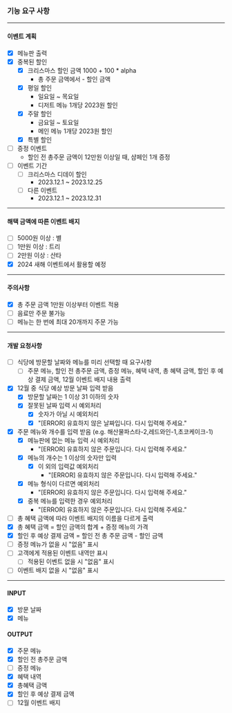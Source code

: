 ### 기능 요구 사항
***
#### 이벤트 계획
- [x] 메뉴판 출력
- [x] 중복된 할인
  - [x] 크리스마스 할인 금액 1000 + 100 * alpha
    - 총 주문 금액에서 - 할인 금액
  - [x] 평일 할인
    - 일요일 ~ 목요일 
    - 디저트 메뉴 1개당 2023원 할인
  - [x] 주말 할인
    - 금요일 ~ 토요일
    - 메인 메뉴 1개당 2023원 할인
  - [x] 특별 할인
- [ ] 증정 이벤트
  - 할인 전 총주문 금액이 12만원 이상일 때, 샴페인 1개 증정
- [ ] 이벤트 기간
  - [ ] 크리스마스 디데이 할인
    - 2023.12.1 ~ 2023.12.25
  - [ ] 다른 이벤트
    - 2023.12.1 ~ 2023.12.31
***
#### 해택 금액에 따른 이벤트 배지
- [ ] 5000원 이상 : 별
- [ ] 1만원 이상 : 트리
- [ ] 2만원 이상 : 산타
- [x] 2024 새해 이벤트에서 활용할 예정
***
#### 주의사항
- [x] 총 주문 금액 1만원 이상부터 이벤트 적용
- [ ] 음료만 주문 불가능
- [ ] 메뉴는 한 번에 최대 20개까지 주문 가능
***
#### 개발 요청사항
- [ ] 식당에 방문할 날짜와 메뉴를 미리 선택할 때 요구사항
  - [ ] 주문 메뉴, 할인 전 총주문 금액, 증정 메뉴, 혜택 내역, 총 혜택 금액,
  할인 후 예상 결제 금액, 12월 이벤트 배지 내용 출력
- [x] 12월 중 식당 예상 방문 날짜 입력 받음
  - [x] 방문할 날짜는 1 이상 31 이하의 숫자
  - [x] 잘못된 날짜 입력 시 예외처리
    - [x] 숫자가 아닐 시 예외처리
    - [x] "[ERROR] 유효하지 않은 날짜입니다. 다시 입력해 주세요."
- [x] 주문 메뉴와 개수를 입력 받음 (e.g. 해산물파스타-2,레드와인-1,초코케이크-1)
  - [x] 메뉴판에 없는 메뉴 입력 시 예외처리
    - "[ERROR] 유효하지 않은 주문입니다. 다시 입력해 주세요."
  - [x] 메뉴의 개수는 1 이상의 숫자만 입력
    - [x] 이 외의 입력값 예외처리
      - "[ERROR] 유효하지 않은 주문입니다. 다시 입력해 주세요."
  - [x] 메뉴 형식이 다르면 예외처리
    - "[ERROR] 유효하지 않은 주문입니다. 다시 입력해 주세요."
  - [x] 중복 메뉴를 입력한 경우 예외처리
    - "[ERROR] 유효하지 않은 주문입니다. 다시 입력해 주세요."
- [ ] 총 혜택 금액에 따라 이벤트 배지의 이름을 다르게 출력
- [x] 총 혜택 금액 = 할인 금액의 합계 + 증정 메뉴의 가격
- [x] 할인 후 예상 결제 금액 = 할인 전 총 주문 금액 - 할인 금액
- [ ] 증정 메뉴가 없을 시 "없음" 표시
- [ ] 고객에게 적용된 이벤트 내역만 표시
  - [ ] 적용된 이벤트 없을 시 "없음" 표시
- [ ] 이벤트 배지 없을 시 "없음" 표시
***
#### INPUT
- [x] 방문 날짜
- [x] 메뉴
#### OUTPUT
- [x] 주문 메뉴
- [x] 할인 전 총주문 금액
- [ ] 증정 메뉴
- [x] 혜택 내역
- [x] 총혜택 금액
- [x] 할인 후 예상 결제 금액
- [ ] 12월 이벤트 배지